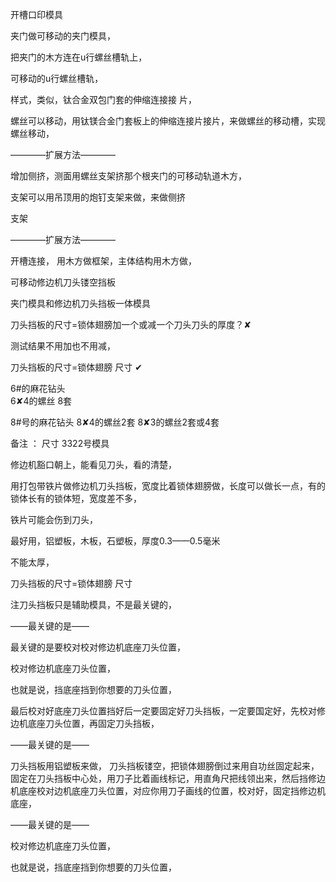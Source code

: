 开槽口印模具

夹门做可移动的夹门模具，

把夹门的木方连在u行螺丝槽轨上，

可移动的u行螺丝槽轨，

样式，类似，钛合金双包门套的伸缩连接接
片，

螺丝可以移动，用钛镁合金门套板上的伸缩连接片接片，来做螺丝的移动槽，实现螺丝移动，

————扩展方法————

增加侧挤，测面用螺丝支架挤那个根夹门的可移动轨道木方，

支架可以用吊顶用的炮钉支架来做，来做侧挤

支架

————扩展方法————

开槽连接，
用木方做框架，主体结构用木方做，

可移动修边机刀头镂空挡板

夹门模具和修边机刀头挡板一体模具

刀头挡板的尺寸=锁体翅膀加一个或减一个刀头刀头的厚度？✘

测试结果不用加也不用减，

刀头挡板的尺寸=锁体翅膀 尺寸   ✔


6#的麻花钻头   
6✘4的螺丝   8套

8#号的麻花钻头
8✘4的螺丝2套
8✘3的螺丝2套或4套

备注 ：    尺寸  3322号模具

修边机豁口朝上，能看见刀头，看的清楚，


用打包带铁片做修边机刀头挡板，宽度比着锁体翅膀做，长度可以做长一点，有的锁体长有的锁体短，宽度差不多，

铁片可能会伤到刀头，

最好用，铝塑板，木板，石塑板，厚度0.3——0.5毫米

不能太厚，

刀头挡板的尺寸=锁体翅膀 尺寸

注刀头挡板只是辅助模具，不是最关键的，


——最关键的是——

最关键的是要校对校对修边机底座刀头位置，

校对修边机底座刀头位置，

也就是说，挡底座挡到你想要的刀头位置，


最后校对好底座刀头位置挡好后一定要固定好刀头挡板，一定要国定好，先校对修边机底座刀头位置，再固定刀头挡板，


——最关键的是——

刀头挡板用铝塑板来做，
刀头挡板镂空，把锁体翅膀倒过来用自功丝固定起来，固定在刀头挡板中心处，用刀子比着画线标记，用直角尺把线领出来，然后挡修边机底座校对边机底座刀头位置，对应你用刀子画线的位置，校对好，固定挡修边机底座，


——最关键的是——


校对修边机底座刀头位置，

也就是说，挡底座挡到你想要的刀头位置，



